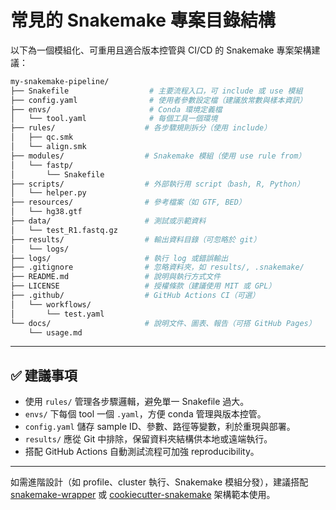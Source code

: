 # 常見的 Snakemake 專案目錄結構

以下為一個模組化、可重用且適合版本控管與 CI/CD 的 Snakemake 專案架構建議：

```bash
my-snakemake-pipeline/
├── Snakefile                  # 主要流程入口，可 include 或 use 模組
├── config.yaml                # 使用者參數設定檔（建議放常數與樣本資訊）
├── envs/                      # Conda 環境定義檔
│   └── tool.yaml              # 每個工具一個環境
├── rules/                    # 各步驟規則拆分（使用 include）
│   ├── qc.smk
│   └── align.smk
├── modules/                  # Snakemake 模組（使用 use rule from）
│   └── fastp/
│       └── Snakefile
├── scripts/                  # 外部執行用 script（bash, R, Python）
│   └── helper.py
├── resources/                # 參考檔案（如 GTF, BED）
│   └── hg38.gtf
├── data/                     # 測試或示範資料
│   └── test_R1.fastq.gz
├── results/                  # 輸出資料目錄（可忽略於 git）
│   └── logs/
├── logs/                     # 執行 log 或錯誤輸出
├── .gitignore                # 忽略資料夾，如 results/, .snakemake/
├── README.md                 # 說明與執行方式文件
├── LICENSE                   # 授權條款（建議使用 MIT 或 GPL）
├── .github/                  # GitHub Actions CI（可選）
│   └── workflows/
│       └── test.yaml
└── docs/                     # 說明文件、圖表、報告（可搭 GitHub Pages）
    └── usage.md
```

---

## ✅ 建議事項

* 使用 `rules/` 管理各步驟邏輯，避免單一 Snakefile 過大。
* `envs/` 下每個 tool 一個 `.yaml`，方便 conda 管理與版本控管。
* `config.yaml` 儲存 sample ID、參數、路徑等變數，利於重現與部署。
* `results/` 應從 Git 中排除，保留資料夾結構供本地或遠端執行。
* 搭配 GitHub Actions 自動測試流程可加強 reproducibility。

---

如需進階設計（如 profile、cluster 執行、Snakemake 模組分發），建議搭配 [snakemake-wrapper](https://github.com/snakemake/snakemake-wrappers) 或 [cookiecutter-snakemake](https://github.com/audreyfeldroy/cookiecutter-snakemake) 架構範本使用。
